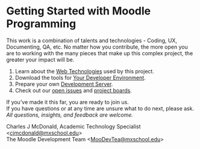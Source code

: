 # Getting Started with Moodle Programming

This work is a combination of talents and technologies - Coding, UX, Documenting, QA, etc. No matter how you contribute, the more open you are to working with the many pieces that make up this complex project, the greater your impact will be.

1. Learn about the [Web Technologies](/docs/TECHNOLOGIES.md) used by this project.
2. Download the tools for [Your Developer Environment](/docs/TOOLS.md).
3. Prepare your own [Development Server](/docs/SERVER.md).
4. Check out our [open issues](https://github.com/mxschool/mxMoodle/issues) and [project boards](https://github.com/mxschool/mxMoodle/projects).

If you've made it this far, you are ready to join us. </br>
If you have questions or at any time are unsure what to do next, please ask. </br>
*All questions, insights, and feedback are welcome.*

Charles J McDonald, Academic Technology Specialist \<cjmcdonald@mxschool.edu\>  </br>
The Moodle Development Team \<MooDevTea@mxschool.edu\>
